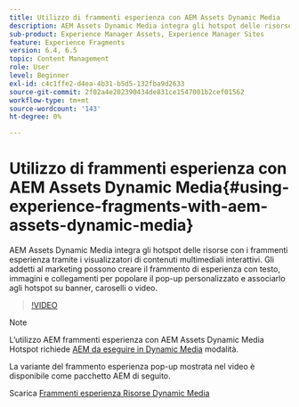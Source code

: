 ```yaml
---
title: Utilizzo di frammenti esperienza con AEM Assets Dynamic Media
description: AEM Assets Dynamic Media integra gli hotspot delle risorse con i frammenti esperienza tramite i visualizzatori di contenuti multimediali interattivi. Gli addetti al marketing possono creare il frammento di esperienza con testo, immagini e collegamenti per popolare il pop-up personalizzato e associarlo agli hotspot su banner, caroselli o video.
sub-product: Experience Manager Assets, Experience Manager Sites
feature: Experience Fragments
version: 6.4, 6.5
topic: Content Management
role: User
level: Beginner
exl-id: c4c1ffe2-d4ea-4b31-b5d5-132fba9d2633
source-git-commit: 2f02a4e202390434de831ce1547001b2cef01562
workflow-type: tm+mt
source-wordcount: '143'
ht-degree: 0%

---
```


# Utilizzo di frammenti esperienza con AEM Assets Dynamic Media{#using-experience-fragments-with-aem-assets-dynamic-media}

AEM Assets Dynamic Media integra gli hotspot delle risorse con i frammenti esperienza tramite i visualizzatori di contenuti multimediali interattivi. Gli addetti al marketing possono creare il frammento di esperienza con testo, immagini e collegamenti per popolare il pop-up personalizzato e associarlo agli hotspot su banner, caroselli o video.

>[!VIDEO](https://video.tv.adobe.com/v/22115/?quality=9&learn=on)

>[!NOTE]
>
>L’utilizzo AEM frammenti esperienza con AEM Assets Dynamic Media Hotspot richiede [AEM da eseguire in Dynamic Media](https://experienceleague.adobe.com/docs/) modalità.

La variante del frammento esperienza pop-up mostrata nel video è disponibile come pacchetto AEM di seguito.

Scarica [Frammenti esperienza Risorse Dynamic Media](assets/experience-fragmentsdynamic-mediaassets-100.zip)
